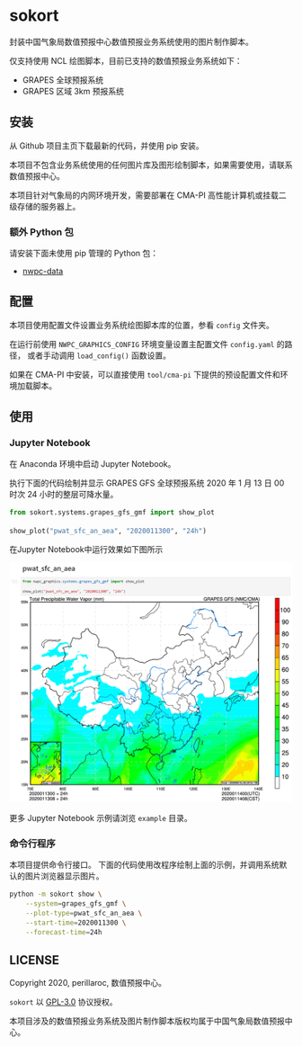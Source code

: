 # sokort

封装中国气象局数值预报中心数值预报业务系统使用的图片制作脚本。

仅支持使用 NCL 绘图脚本，目前已支持的数值预报业务系统如下：

- GRAPES 全球预报系统
- GRAPES 区域 3km 预报系统

## 安装

从 Github 项目主页下载最新的代码，并使用 pip 安装。

本项目不包含业务系统使用的任何图片库及图形绘制脚本，如果需要使用，请联系数值预报中心。

本项目针对气象局的内网环境开发，需要部署在 CMA-PI 高性能计算机或挂载二级存储的服务器上。

### 额外 Python 包

请安装下面未使用 pip 管理的 Python 包：

- [nwpc-data](https://github.com/nwpc-oper/nwpc-data)

## 配置

本项目使用配置文件设置业务系统绘图脚本库的位置，参看 `config` 文件夹。

在运行前使用 `NWPC_GRAPHICS_CONFIG` 环境变量设置主配置文件 `config.yaml` 的路径，
或者手动调用 `load_config()` 函数设置。

如果在 CMA-PI 中安装，可以直接使用 `tool/cma-pi` 下提供的预设配置文件和环境加载脚本。

## 使用

### Jupyter Notebook

在 Anaconda 环境中启动 Jupyter Notebook。

执行下面的代码绘制并显示 GRAPES GFS 全球预报系统 2020 年 1 月 13 日 00 时次 24 小时的整层可降水量。

```python
from sokort.systems.grapes_gfs_gmf import show_plot

show_plot("pwat_sfc_an_aea", "2020011300", "24h")
```

在Jupyter Notebook中运行效果如下图所示

![](./doc/nwpc-graphics-grapes-gfs-pwat-sfc-an-aea.png)

更多 Jupyter Notebook 示例请浏览 `example` 目录。

### 命令行程序

本项目提供命令行接口。
下面的代码使用改程序绘制上面的示例，并调用系统默认的图片浏览器显示图片。

```bash
python -m sokort show \
    --system=grapes_gfs_gmf \
    --plot-type=pwat_sfc_an_aea \
    --start-time=2020011300 \
    --forecast-time=24h
```

## LICENSE

Copyright 2020, perillaroc, 数值预报中心。

`sokort` 以 [GPL-3.0](./LICENSE.md) 协议授权。

本项目涉及的数值预报业务系统及图片制作脚本版权均属于中国气象局数值预报中心。